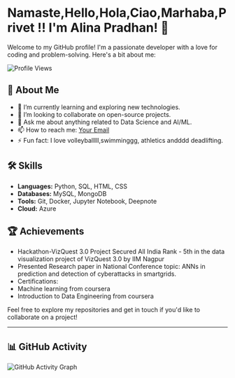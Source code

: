 # Namaste,Hello,Hola,Ciao,Marhaba,Privet !! I'm Alina Pradhan! 👋

Welcome to my GitHub profile! I'm a passionate developer with a love for coding and problem-solving. Here's a bit about me:

![Profile Views](https://komarev.com/ghpvc/?username=alinapradhan&color=brightgreen)

## 🚀 About Me

- 🌱 I’m currently learning and exploring new technologies.
- 👯 I’m looking to collaborate on open-source projects.
- 💬 Ask me about anything related to Data Science and AI/ML.
- 📫 How to reach me: [Your Email](mailto:alinapradhan15021707@gmail.com)
- ⚡ Fun fact: I love volleyballlll,swimminggg, athletics andddd deadlifting.

## 🛠️ Skills

- **Languages:** Python, SQL, HTML, CSS
- **Databases:** MySQL, MongoDB
- **Tools:** Git, Docker, Jupyter Notebook, Deepnote
- **Cloud:** Azure


<!--
## 📝 Latest Blog Posts

 BLOG-POST-LIST:START
- [How to Build a REST API with Node.js](https://yourblog.com/how-to-build-a-rest-api-with-nodejs)
- [Introduction to React Hooks](https://yourblog.com/introduction-to-react-hooks)
- [Understanding Asynchronous JavaScript](https://yourblog.com/understanding-asynchronous-javascript)
  BLOG-POST-LIST:END -->

<!--
[![Twitter](https://img.shields.io/badge/Twitter-blue?style=for-the-badge&logo=twitter)](https://twitter.com/alinapradhan)
[![Email](https://img.shields.io/badge/Email-blue?style=for-the-badge&logo=gmail)](mailto:your.email@example.com)
-->

## 🏆 Achievements

- Hackathon-VizQuest 3.0 Project
Secured All India Rank - 5th in the data
visualization project of VizQuest 3.0 by IIM Nagpur
- Presented Research paper in National Conference
  topic: ANNs in prediction and detection of cyberattacks in smartgrids.
-  Certifications:
- Machine learning from coursera
- Introduction to Data Engineering from coursera

<!-- ## 📂 Projects


 📊 GitHub Activity

![GitHub Activity Graph](https://github-readme-activity-graph.vercel.app/graph?username=alinapradhan&theme=react)


### [Project 1: Awesome Project](https://github.com/alinapradhan/awesome-project)
A brief description of what the project does and its purpose.

### [Project 2: Another Cool Project](https://github.com/alinapradhan/another-cool-project)
A brief description of what the project does and its purpose.
-->
Feel free to explore my repositories and get in touch if you'd like to collaborate on a project!

---
## 📊 GitHub Activity

![GitHub Activity Graph](https://github-readme-activity-graph.vercel.app/graph?username=alinapradhan&theme=react)
